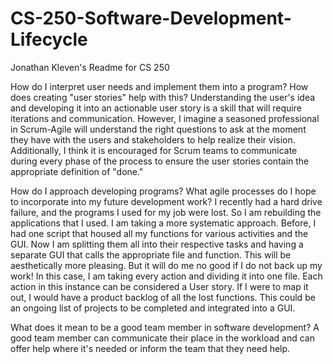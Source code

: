# CS-250-Software-Development-Lifecycle
Jonathan Kleven's Readme for CS 250

How do I interpret user needs and implement them into a program? How does creating "user stories" help with this?
Understanding the user's idea and developing it into an actionable user story is a skill that will require iterations and communication. However, I imagine a seasoned professional in Scrum-Agile will understand the right questions to ask at the moment they have with the users and stakeholders to help realize their vision. Additionally, I think it is encouraged for Scrum teams to communicate during every phase of the process to ensure the user stories contain the appropriate definition of "done."

How do I approach developing programs? What agile processes do I hope to incorporate into my future development work?
I recently had a hard drive failure, and the programs I used for my job were lost. So I am rebuilding the applications that I used. I am taking a more systematic approach. Before, I had one script that housed all my functions for various activities and the GUI. Now I am splitting them all into their respective tasks and having a separate GUI that calls the appropriate file and function. This will be aesthetically more pleasing. But it will do me no good if I do not back up my work! In this case, I am taking every action and dividing it into one file. Each action in this instance can be considered a User story. If I were to map it out, I would have a product backlog of all the lost functions. This could be an ongoing list of projects to be completed and integrated into a GUI.

What does it mean to be a good team member in software development?
A good team member can communicate their place in the workload and can offer help where it's needed or inform the team that they need help. 
